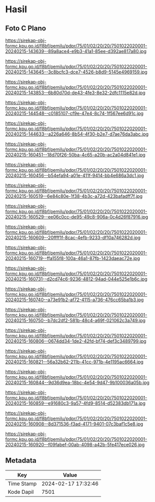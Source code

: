 # Hasil

## Foto C Plano

https://sirekap-obj-formc.kpu.go.id/f8bf/pemilu/pdpr/75/01/02/20/20/7501022020001-20240215-143639--89a8ace4-e9b3-41a1-85ee-d392ae817a80.jpg

https://sirekap-obj-formc.kpu.go.id/f8bf/pemilu/pdpr/75/01/02/20/20/7501022020001-20240215-143645--3c8bcfc3-dce7-4526-b8d9-5145e4969159.jpg

https://sirekap-obj-formc.kpu.go.id/f8bf/pemilu/pdpr/75/01/02/20/20/7501022020001-20240215-143853--6b80d70d-de43-4fe3-8e32-2dfc1115e82d.jpg

https://sirekap-obj-formc.kpu.go.id/f8bf/pemilu/pdpr/75/01/02/20/20/7501022020001-20240215-144548--c0185107-cf9e-47e4-8c74-1f567ee6d91c.jpg

https://sirekap-obj-formc.kpu.go.id/f8bf/pemilu/pdpr/75/01/02/20/20/7501022020001-20240215-144633--a226a646-8b54-4f30-b2e7-d7ae76da3abc.jpg

https://sirekap-obj-formc.kpu.go.id/f8bf/pemilu/pdpr/75/01/02/20/20/7501022020001-20240215-160451--18d70f26-50ba-4c65-a20b-ac2a04d841e1.jpg

https://sirekap-obj-formc.kpu.go.id/f8bf/pemilu/pdpr/75/01/02/20/20/7501022020001-20240215-160456--b54efa94-a01e-411f-9414-bb4e686a3dc1.jpg

https://sirekap-obj-formc.kpu.go.id/f8bf/pemilu/pdpr/75/01/02/20/20/7501022020001-20240215-160519--6e84c80e-1f38-4b3c-a72d-423bafadff7f.jpg

https://sirekap-obj-formc.kpu.go.id/f8bf/pemilu/pdpr/75/01/02/20/20/7501022020001-20240215-160529--ee06c0cc-de95-49c8-906a-0c4d26f87916.jpg

https://sirekap-obj-formc.kpu.go.id/f8bf/pemilu/pdpr/75/01/02/20/20/7501022020001-20240215-160609--20ffff1f-8cac-4efb-9233-df10a746282d.jpg

https://sirekap-obj-formc.kpu.go.id/f8bf/pemilu/pdpr/75/01/02/20/20/7501022020001-20240215-160719--ffa155f8-100a-46a1-87fb-1423daeac72e.jpg

https://sirekap-obj-formc.kpu.go.id/f8bf/pemilu/pdpr/75/01/02/20/20/7501022020001-20240215-160731--d2cd74c6-9236-4812-94ad-044e525e1b6c.jpg

https://sirekap-obj-formc.kpu.go.id/f8bf/pemilu/pdpr/75/01/02/20/20/7501022020001-20240215-160740--a73e91b2-af72-4115-a736-476cc65ba1b3.jpg

https://sirekap-obj-formc.kpu.go.id/f8bf/pemilu/pdpr/75/01/02/20/20/7501022020001-20240215-160750--b7dc2df2-581b-48c4-a69f-021062c3a749.jpg

https://sirekap-obj-formc.kpu.go.id/f8bf/pemilu/pdpr/75/01/02/20/20/7501022020001-20240215-160806--0674dd34-1de2-42fd-bf74-def3c3489799.jpg

https://sirekap-obj-formc.kpu.go.id/f8bf/pemilu/pdpr/75/01/02/20/20/7501022020001-20240215-160821--56a32b62-211b-41cc-971b-4e1195ac6664.jpg

https://sirekap-obj-formc.kpu.go.id/f8bf/pemilu/pdpr/75/01/02/20/20/7501022020001-20240215-160844--9d36d9ea-18bc-4e54-9d47-9b100036a05b.jpg

https://sirekap-obj-formc.kpu.go.id/f8bf/pemilu/pdpr/75/01/02/20/20/7501022020001-20240215-160859--e91680c3-9a57-4fd9-8514-d52383db171a.jpg

https://sirekap-obj-formc.kpu.go.id/f8bf/pemilu/pdpr/75/01/02/20/20/7501022020001-20240215-160908--8d371536-f3ad-4171-9401-07c3baf1c5e8.jpg

https://sirekap-obj-formc.kpu.go.id/f8bf/pemilu/pdpr/75/01/02/20/20/7501022020001-20240215-160920--f09fabef-00ab-4098-a42b-5fe417ece026.jpg


## Metadata

| Key        | Value               |
| ---------- | ------------------- |
| Time Stamp | 2024-02-17 17:32:46 |
| Kode Dapil | 7501                |



